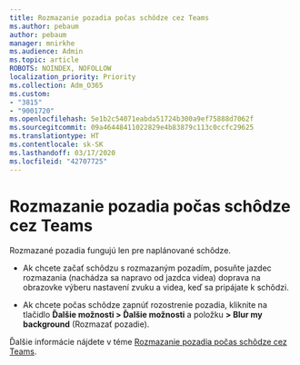 ```yaml
---
title: Rozmazanie pozadia počas schôdze cez Teams
ms.author: pebaum
author: pebaum
manager: mnirkhe
ms.audience: Admin
ms.topic: article
ROBOTS: NOINDEX, NOFOLLOW
localization_priority: Priority
ms.collection: Adm_O365
ms.custom:
- "3815"
- "9001720"
ms.openlocfilehash: 5e1b2c54071eabda51724b300a9ef75888d7062f
ms.sourcegitcommit: 09a46448411022829e4b83879c113c0ccfc29625
ms.translationtype: HT
ms.contentlocale: sk-SK
ms.lasthandoff: 03/17/2020
ms.locfileid: "42707725"
---
```

# <a name="blur-your-background-in-a-teams-meeting"></a>Rozmazanie pozadia počas schôdze cez Teams

Rozmazané pozadia fungujú len pre naplánované schôdze.

- Ak chcete začať schôdzu s rozmazaným pozadím, posuňte jazdec rozmazania (nachádza sa napravo od jazdca videa) doprava na obrazovke výberu nastavení zvuku a videa, keď sa pripájate k schôdzi.

- Ak chcete počas schôdze zapnúť rozostrenie pozadia, kliknite na tlačidlo **Ďalšie možnosti > Ďalšie možnosti** a položku **> Blur my background** (Rozmazať pozadie).

Ďalšie informácie nájdete v téme [Rozmazanie pozadia počas schôdze cez Teams](https://support.office.com/article/Blur-your-background-in-a-Teams-meeting-f77a2381-443a-499d-825e-509a140f4780).